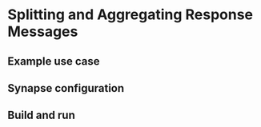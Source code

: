 # Splitting and Aggregating Response Messages
## Example use case

## Synapse configuration

## Build and run